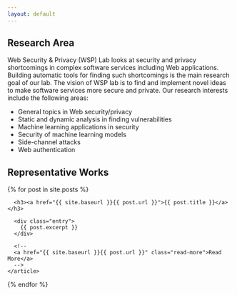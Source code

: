 ```yaml
---
layout: default
---
```


## Research Area
Web Security & Privacy (WSP) Lab looks at security and privacy shortcomings in
complex software services including Web applications. Building automatic tools
for finding such shortcomings is the main research goal of our lab. The vision
of WSP lab is to find and implement novel ideas to make software services more
secure and private. Our research interests include the following areas:
- General topics in Web security/privacy
- Static and dynamic analysis in finding vulnerabilities
- Machine learning applications in security
- Security of machine learning models
- Side-channel attacks
- Web authentication

## Representative Works
<div class="posts">
  {% for post in site.posts %}
    <article class="post">

      <h3><a href="{{ site.baseurl }}{{ post.url }}">{{ post.title }}</a></h3>

      <div class="entry">
        {{ post.excerpt }}
      </div>

      <!--
      <a href="{{ site.baseurl }}{{ post.url }}" class="read-more">Read More</a>
      -->
    </article>
  {% endfor %}
</div>
